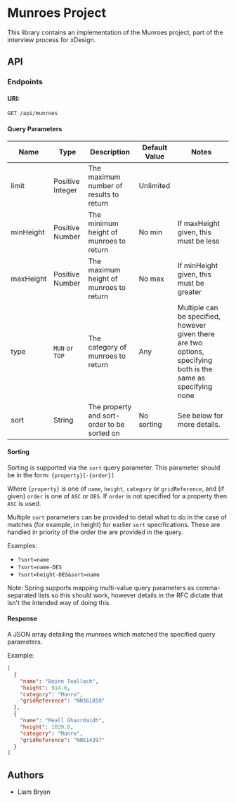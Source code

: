 # Munroes Project

This library contains an implementation of the Munroes project,
part of the interview process for xDesign.

## API

### Endpoints

#### URI:

`GET /api/munroes`

#### Query Parameters

| Name      | Type             | Description                                  | Default Value | Notes |
|-----------|------------------|----------------------------------------------|---------------|-------|
| limit     | Positive Integer | The maximum number of results to return      | Unlimited     | |
| minHeight | Positive Number  | The minimum height of munroes to return      | No min        | If maxHeight given, this must be less |
| maxHeight | Positive Number  | The maximum height of munroes to return      | No max        | If minHeight given, this must be greater |
| type      | `MUN` or `TOP`   | The category of munroes to return            | Any           | Multiple can be specified, however given there are two options, specifying both is the same as specifying none |
| sort      | String           | The property and sort-order to be sorted on  | No sorting    | See below for more details. |

#### Sorting

Sorting is supported via the `sort` query parameter.  This parameter should be in the form:
`{property}[-{order}]`

Where `{property}` is one of `name`, `height`, `category` or `gridReference`,
and (if given) `order` is one of `ASC` or `DES`.  If `order` is not specified for a property then `ASC` is used.

Multiple `sort` parameters can be provided to detail what to do in the case of matches (for example, in height) for 
earlier `sort` specifications.  These are handled in priority of the order the are provided in the query.

Examples:

* `?sort=name`
* `?sort=name-DES`
* `?sort=height-DES&sort=name`

Note: Spring supports mapping multi-value query parameters as comma-separated lists so this should work, however 
details in the RFC dictate that isn't the intended way of doing this.

#### Response

A JSON array detailing the munroes which matched the specified query parameters.

Example:

```json
[
  {
    "name": "Beinn Teallach",
    "height": 914.6,
    "category": "Munro",
    "gridReference": "NN361859"
  },
  {
    "name": "Meall Ghaordaidh",
    "height": 1039.8,
    "category": "Munro",
    "gridReference": "NN514397"
  }
]
```

## Authors

* Liam Bryan